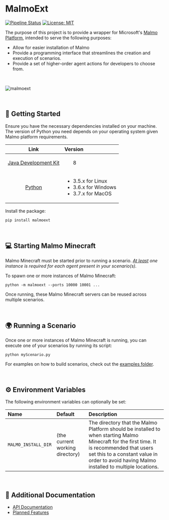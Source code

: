 # MalmoExt

[![Pipeline Status](https://github.com/NateRex/malmoext/actions/workflows/pipeline.yml/badge.svg?branch=master)](https://github.com/NateRex/malmoext/actions/workflows/pipeline.yml)
[![License: MIT](https://img.shields.io/badge/License-MIT-green.svg)](https://opensource.org/licenses/MIT)

The purpose of this project is to provide a wrapper for Microsoft's [Malmo Platform](https://github.com/microsoft/malmo/tree/master), intended to serve the following purposes:

- Allow for easier installation of Malmo
- Provide a programming interface that streamlines the creation and execution of scenarios.
- Provide a set of higher-order agent actions for developers to choose from.

<br>

![malmoext](https://user-images.githubusercontent.com/34667018/62836148-3b3ece00-bc2e-11e9-95e8-ab7f954061d3.gif)

<br>

## 🔌 Getting Started

Ensure you have the necessary dependencies installed on your machine. The version of Python you need depends on your operating system given Malmo platform requirements.

|Link|Version|
|:---:|:---|
|[Java Development Kit](https://openjdk.org/projects/jdk8/)|<ul>8</ul>|
|[Python](https://www.python.org/downloads/)|<ul><li>3.5.x for Linux</li><li>3.6.x for Windows</li><li>3.7.x for MacOS</li></ul> |

Install the package:

```
pip install malmoext
```

<br>

## 💻 Starting Malmo Minecraft

Malmo Minecraft must be started prior to running a scenario. *<ins>At least</ins> one instance is required for each agent present in your scenario(s).*

To spawn one or more instances of Malmo Minecraft:

```
python -m malmoext --ports 10000 10001 ...
```

Once running, these Malmo Minecraft servers can be reused across multiple scenarios.

<br>

## 🌍 Running a Scenario

Once one or more instances of Malmo Minecraft is running, you can execute one of your scenarios by running its script:

```
python myScenario.py
```

For examples on how to build scenarios, check out the [examples folder](examples).

<br>

## ⚙️ Environment Variables

The following environment variables can optionally be set:

|Name|Default|Description|
|:---|:---|:---|
|`MALMO_INSTALL_DIR`|(the current working directory)|The directory that the Malmo Platform should be installed to when starting Malmo Minecraft for the first time. It is recommended that users set this to a constant value in order to avoid having Malmo installed to multiple locations.|

<br>

## 📃 Additional Documentation

- [API Documentation](https://naterex.github.io/malmoext/)
- [Planned Features](./FEATURES.md)